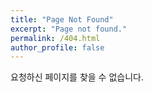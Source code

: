 ```yaml
---
title: "Page Not Found"
excerpt: "Page not found."
permalink: /404.html
author_profile: false
---
```


요청하신 페이지를 찾을 수 없습니다.

<script>
  var GOOG_FIXURL_LANG = 'en';
  var GOOG_FIXURL_SITE = 'https://mongshell.github.io'
</script>
<script src="https://linkhelp.clients.google.com/tbproxy/lh/wm/fixurl.js">
</script>